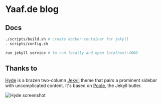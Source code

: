 # Yaaf.de blog

## Docs

```bash
./scripts/build.sh # create docker container for jekyll
. scripts/config.sh

run jekyll service # to run locally and open localhost:4000
```

## Thanks to

[Hyde](https://github.com/poole/hyde) is a brazen two-column [Jekyll](http://jekyllrb.com) theme that pairs a prominent sidebar with uncomplicated content. It's based on [Poole](http://getpoole.com), the Jekyll butler.

![Hyde screenshot](https://f.cloud.github.com/assets/98681/1831228/42af6c6a-7384-11e3-98fb-e0b923ee0468.png)

